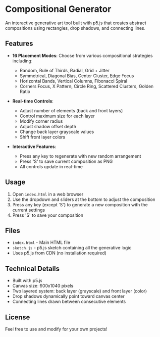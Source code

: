 # Compositional Generator

An interactive generative art tool built with p5.js that creates abstract compositions using rectangles, drop shadows, and connecting lines.

## Features

- **16 Placement Modes**: Choose from various compositional strategies including:
  - Random, Rule of Thirds, Radial, Grid + Jitter
  - Symmetrical, Diagonal Bias, Center Cluster, Edge Focus
  - Horizontal Bands, Vertical Columns, Fibonacci Spiral
  - Corners Focus, X Pattern, Circle Ring, Scattered Clusters, Golden Ratio

- **Real-time Controls**:
  - Adjust number of elements (back and front layers)
  - Control maximum size for each layer
  - Modify corner radius
  - Adjust shadow offset depth
  - Change back layer grayscale values
  - Shift front layer colors

- **Interactive Features**:
  - Press any key to regenerate with new random arrangement
  - Press 'S' to save current composition as PNG
  - All controls update in real-time

## Usage

1. Open `index.html` in a web browser
2. Use the dropdown and sliders at the bottom to adjust the composition
3. Press any key (except 'S') to generate a new composition with the current settings
4. Press 'S' to save your composition

## Files

- `index.html` - Main HTML file
- `sketch.js` - p5.js sketch containing all the generative logic
- Uses p5.js from CDN (no installation required)

## Technical Details

- Built with p5.js
- Canvas size: 900x1040 pixels
- Two layered system: back layer (grayscale) and front layer (color)
- Drop shadows dynamically point toward canvas center
- Connecting lines drawn between consecutive elements

## License

Feel free to use and modify for your own projects!
